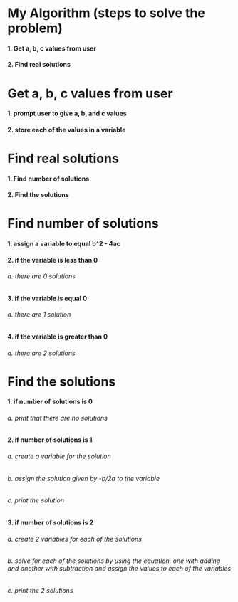 # My Algorithm (steps to solve the problem)
#### 1. Get a, b, c values from user
#### 2. Find real solutions

# Get a, b, c values from user
#### 1. prompt user to give a, b, and c values
#### 2. store each of the values in a variable

# Find real solutions
#### 1. Find number of solutions
#### 2. Find the solutions


# Find number of solutions
#### 1. assign a variable to equal b^2 - 4ac 
#### 2. if the variable is less than 0
###### a. there are 0 solutions
#### 3. if the variable is equal 0
###### a. there are 1 solution
#### 4. if the variable is greater than 0
###### a. there are 2 solutions


# Find the solutions
#### 1. if number of solutions is 0
###### a. print that there are no solutions
#### 2. if number of solutions is 1
###### a. create a variable for the solution
###### b. assign the solution given by -b/2a to the variable
###### c. print the solution
#### 3. if number of solutions is 2
###### a. create 2 variables for each of the solutions
###### b. solve for each of the solutions by using the equation, one with adding and another with subtraction and assign the values to each of the variables
###### c. print the 2 solutions